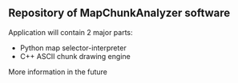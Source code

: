 ## Repository of MapChunkAnalyzer software
Application will contain 2 major parts:
 - Python map selector-interpreter
 - C++ ASCII chunk drawing engine
 
More information in the future